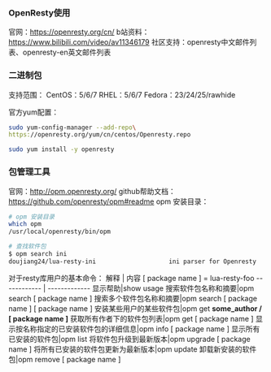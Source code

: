 ### OpenResty使用
官网：https://openresty.org/cn/
b站资料：https://www.bilibili.com/video/av11346179
社区支持：openresty中文邮件列表、openresty-en英文邮件列表


### 二进制包
支持范围：
CentOS：5/6/7
RHEL：5/6/7
Fedora：23/24/25/rawhide

官方yum配置：
```bash
sudo yum-config-manager --add-repo\
https://openresty.org/yum/cn/centos/Openresty.repo

sudo yum install -y openresty
```


### 包管理工具
官网：http://opm.openresty.org/
github帮助文档：https://github.com/openresty/opm#readme
opm 安装目录：
```bash
# opm 安装目录
which opm
/usr/local/openresty/bin/opm

# 查找软件包
$ opm search ini
doujiang24/lua-resty-ini                    ini parser for Openresty
```

对于resty库用户的基本命令：
解释 | 内容 [ package name ] = lua-resty-foo
------------ | -------------
显示帮助|show usage
搜索软件包名称和摘要|opm search [ package name ]
搜索多个软件包名称和摘要|opm search [ package name ] [ package name ]
安装某些用户的某些软件包|opm get **some_author / [ package name ]**
获取所有作者下的软件包列表|opm get [ package name ]
显示按名称指定的已安装软件包的详细信息|opm info [ package name ]
显示所有已安装的软件包|opm list
将软件包升级到最新版本|opm upgrade [ package name ]
将所有已安装的软件包更新为最新版本|opm update
卸载新安装的软件包|opm remove [ package name ]
